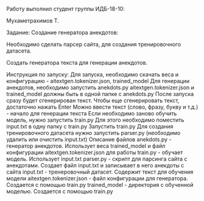 Работу выполнил студент группы ИДБ-18-10:

Мухаметрахимов Т.

Задание:
Создание генератора анекдотов:

Необходимо сделать парсер сайта, для создания тренировочного датасета.

Создать генератора текста для генерации анекдотов.


Инструкция по запуску:
Для запуска, необходимо скачать веса и конфигурацию - aitextgen.tokenizer.json, trained_model
Для генерации анекдотов, необходимо запустить anekdots.py
aitextgen.tokenizer.json и trained_model должны быть в одной папке с anekdots.py
После запуска сразу будет сгенерирован текст.
Чтобы еще сгенерировать текст, достаточно нажать Enter
Можно ввести текст (слово, фразу, букву и т.д.) - начало для генерации текста
Если необходимо заново обучить модель, нужно запустить train.py
Для этого необходимо поместить input.txt в одну папку с train.py
Запустить train.py
Для создания тренировочного датасета нужно запустить parser.py (необходимо удалить или очистить input.txt)
Описание файлов
anekdots.py - генератор анекдотов. Использует веса trained_model и файл конфигурации aitextgen.tokenizer.json для работы
train.py - обучает модель. Использует input.txt
parser.py - скрипт для парсинга сайта с анекдотами. Создает файл input.txt и записывает в него анекдоты с сайта
input.txt - тренеровочный датасет. Содержит текст для обучения модели
aitextgen.tokenizer.json - файл конфигурации для генератора. Создается с помощью train.py
trained_model - директория с обученной моделью. Создается с помощью train.py

